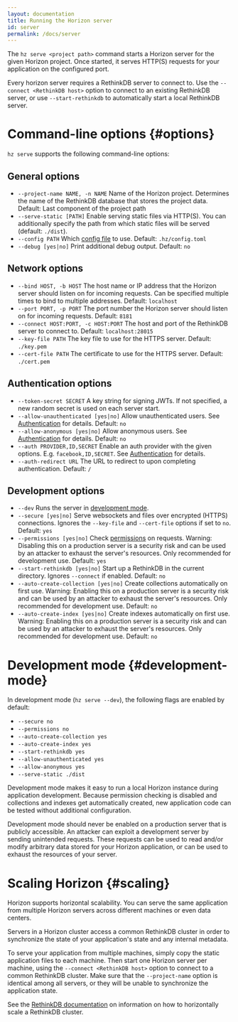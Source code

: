 ```yaml
---
layout: documentation
title: Running the Horizon server
id: server
permalink: /docs/server
---
```


The `hz serve <project path>` command starts a Horizon server for the given Horizon project. Once started, it serves HTTP(S) requests for your application on the configured port.

Every horizon server requires a RethinkDB server to connect to. Use the `--connect <RethinkDB host>` option to connect to an existing RethinkDB server, or use `--start-rethinkdb` to automatically start a local RethinkDB server.

# Command-line options {#options}

`hz serve` supports the following command-line options:

## General options
* `--project-name NAME, -n NAME` Name of the Horizon project. Determines the name of the RethinkDB database that stores the project data. Default: Last component of the project path
* `--serve-static [PATH]` Enable serving static files via HTTP(S). You can additionally specify the path from which static files will be served (default: `./dist`).
* `--config PATH` Which [config file][config-file] to use. Default: `.hz/config.toml`
* `--debug [yes|no]` Print additional debug output. Default: `no`

## Network options
* `--bind HOST, -b HOST` The host name or IP address that the Horizon server should listen on for incoming requests. Can be specified multiple times to bind to multiple addresses. Default: `localhost`
* `--port PORT, -p PORT` The port number the Horizon server should listen on for incoming requests. Default: `8181`
* `--connect HOST:PORT, -c HOST:PORT` The host and port of the RethinkDB server to connect to. Default: `localhost:28015`
* `--key-file PATH` The key file to use for the HTTPS server. Default: `./key.pem`
* `--cert-file PATH` The certificate to use for the HTTPS server. Default: `./cert.pem`

## Authentication options

* `--token-secret SECRET` A key string for signing JWTs. If not specified, a new random secret is used on each server start.
* `--allow-unauthenticated [yes|no]` Allow unauthenticated users. See [Authentication][auth] for details. Default: `no`
* `--allow-anonymous [yes|no]` Allow anonymous users. See [Authentication][auth] for details. Default: `no`
* `--auth PROVIDER,ID,SECRET` Enable an auth provider with the given options. E.g. `facebook,ID,SECRET`. See [Authentication][auth] for details.
* `--auth-redirect URL` The URL to redirect to upon completing authentication. Default: `/`

## Development options

* `--dev` Runs the server in [development mode](#development-mode).
* `--secure [yes|no]` Serve websockets and files over encrypted (HTTPS) connections. Ignores the `--key-file` and `--cert-file` options if set to `no`. Default: `yes`
* `--permissions [yes|no]` Check [permissions][permissions] on requests. Warning: Disabling this on a production server is a security risk and can be used by an attacker to exhaust the server's resources. Only recommended for development use. Default: `yes`
* `--start-rethinkdb [yes|no]` Start up a RethinkDB in the current directory. Ignores `--connect` if enabled. Default: `no`
* `--auto-create-collection [yes|no]` Create collections automatically on first use. Warning: Enabling this on a production server is a security risk and can be used by an attacker to exhaust the server's resources. Only recommended for development use. Default: `no`
* `--auto-create-index [yes|no]` Create indexes automatically on first use. Warning: Enabling this on a production server is a security risk and can be used by an attacker to exhaust the server's resources. Only recommended for development use.  Default: `no`

[auth]: /docs/authentication
[config-file]: /docs/config-file
[permissions]: /docs/permissions

# Development mode {#development-mode}

In development mode (`hz serve --dev`), the following flags are enabled by default:

* `--secure no`
* `--permissions no`
* `--auto-create-collection yes`
* `--auto-create-index yes`
* `--start-rethinkdb yes`
* `--allow-unauthenticated yes`
* `--allow-anonymous yes`
* `--serve-static ./dist`

Development mode makes it easy to run a local Horizon instance during application development. Because permission checking is disabled and collections and indexes get automatically created, new application code can be tested without additional configuration.

Development mode should never be enabled on a production server that is publicly accessible. An attacker can exploit a development server by sending unintended requests. These requests can be used to read and/or modify arbitrary data stored for your Horizon application, or can be used to exhaust the resources of your server.

# Scaling Horizon {#scaling}

Horizon supports horizontal scalability. You can serve the same application from multiple Horizon servers across different machines or even data centers.

Servers in a Horizon cluster access a common RethinkDB cluster in order to synchronize the state of your application's state and any internal metadata.

To serve your application from multiple machines, simply copy the static application files to each machine. Then start one Horizon server per machine, using the `--connect <RethinkDB host>` option to connect to a common RethinkDB cluster. Make sure that the `--project-name` option is identical among all servers, or they will be unable to synchronize the application state.

See the [RethinkDB documentation][rethinkdb-scaling] on information on how to horizontally scale a RethinkDB cluster.

[rethinkdb-scaling]: http://www.rethinkdb.com/docs/sharding-and-replication/
